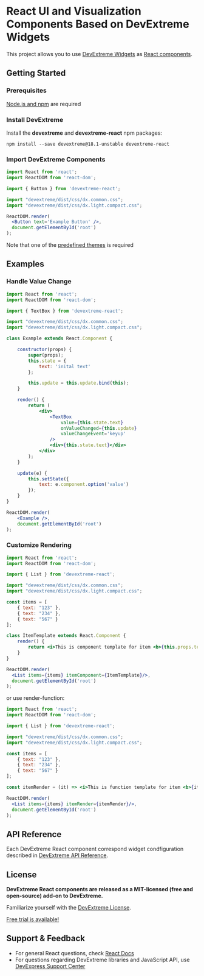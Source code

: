 # React UI and Visualization Components Based on DevExtreme Widgets #

This project allows you to use [DevExtreme Widgets](http://js.devexpress.com/Demos/WidgetsGallery/) as [React components](https://reactjs.org).


## <a name="getting-started"></a>Getting Started ##

### <a name="prerequisites"></a>Prerequisites ###
[Node.js and npm](https://docs.npmjs.com/getting-started/installing-node) are required

### <a name="installation"></a>Install DevExtreme ####

Install the **devextreme** and **devextreme-react** npm packages:

```console
npm install --save devextreme@18.1-unstable devextreme-react
```

### <a name="import-components"></a>Import DevExtreme Components  ####

```jsx
import React from 'react';
import ReactDOM from 'react-dom';

import { Button } from 'devextreme-react';

import "devextreme/dist/css/dx.common.css";
import "devextreme/dist/css/dx.light.compact.css";

ReactDOM.render(
  <Button text='Example Button' />,
  document.getElementById('root')
);
```
Note that one of the [predefined themes](https://js.devexpress.com/Documentation/Guide/Themes/Predefined_Themes/) is required

## <a name="examples"></a>Examples ##

### <a name="handle-value-change"></a>Handle Value Change
```jsx
import React from 'react';
import ReactDOM from 'react-dom';

import { TextBox } from 'devextreme-react';

import "devextreme/dist/css/dx.common.css";
import "devextreme/dist/css/dx.light.compact.css";

class Example extends React.Component {

    constructor(props) {
        super(props);
        this.state = {
            text: 'inital text'
        };

        this.update = this.update.bind(this);
    }

    render() {
        return (
            <div>
                <TextBox
                    value={this.state.text}
                    onValueChanged={this.update}
                    valueChangeEvent='keyup'
                />
                <div>{this.state.text}</div>
            </div>
        );
    }

    update(e) {
        this.setState({
            text: e.component.option('value')
        });
    }
}

ReactDOM.render(
    <Example />,
    document.getElementById('root')
);
```

### <a name="customize-rendering"></a>Customize Rendering
```jsx
import React from 'react';
import ReactDOM from 'react-dom';

import { List } from 'devextreme-react';

import "devextreme/dist/css/dx.common.css";
import "devextreme/dist/css/dx.light.compact.css";

const items = [
    { text: "123" },
    { text: "234" },
    { text: "567" }
];

class ItemTemplate extends React.Component {
    render() {
        return <i>This is component template for item <b>{this.props.text}</b></i>;
    }
}

ReactDOM.render(
  <List items={items} itemComponent={ItemTemplate}/>,
  document.getElementById('root')
);
```
or use render-function:
```jsx
import React from 'react';
import ReactDOM from 'react-dom';

import { List } from 'devextreme-react';

import "devextreme/dist/css/dx.common.css";
import "devextreme/dist/css/dx.light.compact.css";

const items = [
    { text: "123" },
    { text: "234" },
    { text: "567" }
];

const itemRender = (it) => <i>This is function template for item <b>{it.text}</b></i>;

ReactDOM.render(
  <List items={items} itemRender={itemRender}/>,
  document.getElementById('root')
);
```

## <a name="api-reference"></a>API Reference ##

Each DevExtreme React component correspond widget condfiguration described in [DevExtreme API Reference](http://js.devexpress.com/Documentation/ApiReference/).


## <a name="license"></a>License ##

**DevExtreme React components are released as a MIT-licensed (free and open-source) add-on to DevExtreme.**

Familiarize yourself with the [DevExtreme License](https://js.devexpress.com/Licensing/).

[Free trial is available!](http://js.devexpress.com/Buy/)

## <a name="support-feedback"></a>Support & Feedback ##
* For general React questions, check [React Docs](https://reactjs.org/docs)
* For questions regarding DevExtreme libraries and JavaScript API, use [DevExpress Support Center](https://www.devexpress.com/Support/Center)